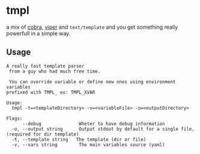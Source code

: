 # tmpl

a mix of [cobra](github.com/spf13/cobra), [viper](github.com/spf13/viper) and
`text/template` and you get something really powerfull in a simple way.

## Usage

```
A really fast template parser
 from a guy who had much free time.

 You can override variable or define new ones using environment variables
prefixed with TMPL_ ex: TMPL_XVAR

Usage:
  tmpl -t=<templateDirectory> -v=<variableFile> -o=<outputDirectory>

Flags:
      --debug              Wheter to have debug information
  -o, --output string      Output stdout by default for a single file, (required for dir template)
  -t, --template string   The template (dir or file)
  -v, --vars string        The main variables source (yaml)
  ```
